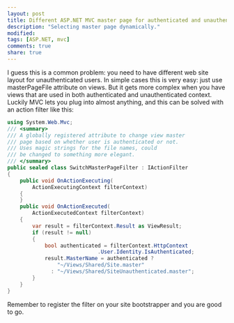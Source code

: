 ```yaml
---
layout: post
title: Different ASP.NET MVC master page for authenticated and unauthenticated users
description: "Selecting master page dynamically."
modified:
tags: [ASP.NET, mvc]
comments: true
share: true
---
```


I guess this is a common problem: you need to have different web site layout for unauthenticated users. In simple cases this is very easy: just use masterPageFile attribute on views. But it gets more complex when you have views that are used in both authenticated and unauthenticated context. Luckily MVC lets you plug into almost anything, and this can be solved with an action filter like this:

```csharp
using System.Web.Mvc;
/// <summary>
/// A globally registered attribute to change view master
/// page based on whether user is authenticated or not.
/// Uses magic strings for the file names, could
/// be changed to something more elegant.
/// </summary>
public sealed class SwitchMasterPageFilter : IActionFilter
{
    public void OnActionExecuting(
        ActionExecutingContext filterContext)
    {
    }
    public void OnActionExecuted(
        ActionExecutedContext filterContext)
    {
        var result = filterContext.Result as ViewResult;
        if (result != null)
        {
            bool authenticated = filterContext.HttpContext
                             .User.Identity.IsAuthenticated;
            result.MasterName = authenticated ?
                "~/Views/Shared/Site.master"
              : "~/Views/Shared/SiteUnauthenticated.master";
        }
    }
}
```

Remember to register the filter on your site bootstrapper and you are good to go.
